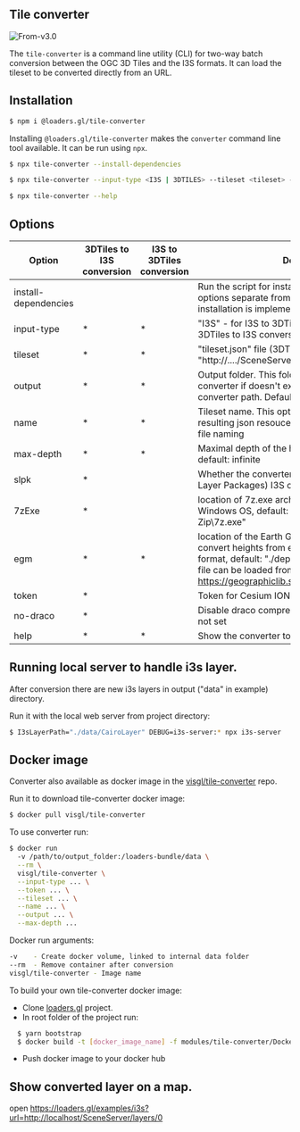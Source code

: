 ## Tile converter

<p class="badges">
  <img src="https://img.shields.io/badge/From-v3.0-blue.svg?style=flat-square" alt="From-v3.0" />
</p>

The `tile-converter` is a command line utility (CLI) for two-way batch conversion between the OGC 3D Tiles and the I3S formats. It can load the tileset to be converted directly from an URL.

## Installation

```bash
$ npm i @loaders.gl/tile-converter
```

Installing `@loaders.gl/tile-converter` makes the `converter` command line tool available. It can be run using `npx`.

```bash
$ npx tile-converter --install-dependencies
```

```bash
$ npx tile-converter --input-type <I3S | 3DTILES> --tileset <tileset> --name <tileset name> [--output <output folder>] [--draco] [--max-depth 4] [--slpk] [--7zExe <path/to/7z.exe>] [--token <ION token>] [--egm <pat/to/*.pgm>]
```

```bash
$ npx tile-converter --help
```

## Options

| Option               | 3DTiles to I3S conversion | I3S to 3DTiles conversion | Description                                                                                                                                                                                                                                          |
| -------------------- | ------------------------- | ------------------------- | ---------------------------------------------------------------------------------------------------------------------------------------------------------------------------------------------------------------------------------------------------- |
| install-dependencies |                           |                           | Run the script for installing dependencies. Run this options separate from others. Now "\*.pgm" file installation is implemented                                                                                                                     |
| input-type           | \*                        | \*                        | "I3S" - for I3S to 3DTiles conversion, "3DTILES" for 3DTiles to I3S conversion                                                                                                                                                                       |
| tileset              | \*                        | \*                        | "tileset.json" file (3DTiles) / "http://..../SceneServer/layers/0" resource (I3S)                                                                                                                                                                    |
| output               | \*                        | \*                        | Output folder. This folder will be created by converter if doesn't exist. It is relative to the converter path. Default: "data" folder                                                                                                               |
| name                 | \*                        | \*                        | Tileset name. This option is used for naming in resulting json resouces and for resulting path/\*.slpk file naming                                                                                                                                   |
| max-depth            | \*                        | \*                        | Maximal depth of the hierarchical tiles tree traversal, default: infinite                                                                                                                                                                            |
| slpk                 | \*                        |                           | Whether the converter generate \*.slpk (Scene Layer Packages) I3S output file                                                                                                                                                                        |
| 7zExe                | \*                        |                           | location of 7z.exe archiver to create slpk on Windows OS, default: "C:\\Program Files\\7-Zip\\7z.exe"                                                                                                                                                |
| egm                  | \*                        | \*                        | location of the Earth Gravity Model (\*.pgm) file to convert heights from ellipsoidal to gravity-related format, default: "./deps/egm2008-5.pgm". A model file can be loaded from GeographicLib https://geographiclib.sourceforge.io/html/geoid.html |
| token                | \*                        |                           | Token for Cesium ION tilesets authentication                                                                                                                                                                                                         |
| no-draco             | \*                        |                           | Disable draco compression for geometry. Default: not set                                                                                                                                                                                             |
| help                 | \*                        | \*                        | Show the converter tool options list                                                                                                                                                                                                                 |

## Running local server to handle i3s layer.

After conversion there are new i3s layers in output ("data" in example) directory.

Run it with the local web server from project directory:

```bash
$ I3sLayerPath="./data/CairoLayer" DEBUG=i3s-server:* npx i3s-server
```

## Docker image

Converter also available as docker image in the [visgl/tile-converter](https://hub.docker.com/r/visgl/tile-converter) repo.

Run it to download tile-converter docker image:

```bash
$ docker pull visgl/tile-converter
```

To use converter run:

```bash
$ docker run
  -v /path/to/output_folder:/loaders-bundle/data \
  --rm \
  visgl/tile-converter \
  --input-type ... \
  --token ... \
  --tileset ... \
  --name ... \
  --output ... \
  --max-depth ...
```

Docker run arguments:

```bash
-v    - Create docker volume, linked to internal data folder
--rm  - Remove container after conversion
visgl/tile-converter - Image name
```

To build your own tile-converter docker image:

- Clone [loaders.gl](https://github.com/visgl/loaders.gl) project.
- In root folder of the project run:

```bash
  $ yarn bootstrap
  $ docker build -t [docker_image_name] -f modules/tile-converter/Dockerfile .
```

- Push docker image to your docker hub

## Show converted layer on a map.

open https://loaders.gl/examples/i3s?url=http://localhost/SceneServer/layers/0
